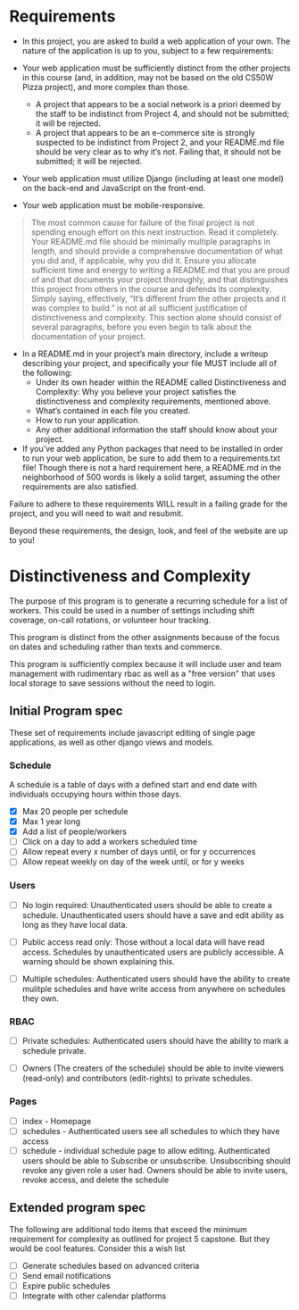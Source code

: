# Requirements
- In this project, you are asked to build a web application of your own. The nature of the application is up to you, subject to a few requirements:

- Your web application must be sufficiently distinct from the other projects in this course (and, in addition, may not be based on the old CS50W Pizza project), and more complex than those.
    - A project that appears to be a social network is a priori deemed by the staff to be indistinct from Project 4, and should not be submitted; it will be rejected.
    - A project that appears to be an e-commerce site is strongly suspected to be indistinct from Project 2, and your README.md file should be very clear as to why it’s not. Failing that, it should not be submitted; it will be rejected.
- Your web application must utilize Django (including at least one model) on the back-end and JavaScript on the front-end.
- Your web application must be mobile-responsive.

> The most common cause for failure of the final project is not spending enough effort on this next instruction. Read it completely. Your README.md file should be minimally multiple paragraphs in length, and should provide a comprehensive documentation of what you did and, if applicable, why you did it. Ensure you allocate sufficient time and energy to writing a README.md that you are proud of and that documents your project thoroughly, and that distinguishes this project from others in the course and defends its complexity. Simply saying, effectively, “It’s different from the other projects and it was complex to build.” is not at all sufficient justification of distinctiveness and complexity. This section alone should consist of several paragraphs, before you even begin to talk about the documentation of your project.

- In a README.md in your project’s main directory, include a writeup describing your project, and specifically your file MUST include all of the following:
    - Under its own header within the README called Distinctiveness and Complexity: Why you believe your project satisfies the distinctiveness and complexity requirements, mentioned above.
    - What’s contained in each file you created.
    - How to run your application.
    - Any other additional information the staff should know about your project.
- If you’ve added any Python packages that need to be installed in order to run your web application, be sure to add them to a requirements.txt file!
Though there is not a hard requirement here, a README.md in the neighborhood of 500 words is likely a solid target, assuming the other requirements are also satisfied.

Failure to adhere to these requirements WILL result in a failing grade for the project, and you will need to wait and resubmit.

Beyond these requirements, the design, look, and feel of the website are up to you!

# Distinctiveness and Complexity
The purpose of this program is to generate a recurring schedule for a list of workers. This could be used in a number of settings including shift coverage, on-call rotations, or volunteer hour tracking. 

This program is distinct from the other assignments because of the focus on dates and scheduling rather than texts and commerce. 

This program is sufficiently complex because it will include user and team management with rudimentary rbac as well as a "free version" that uses local storage to save sessions without the need to login.

## Initial Program spec
These set of requirements include javascript editing of single page applications, as well as other django views and models.

### Schedule
A schedule is a table of days with a defined start and end date with individuals occupying hours within those days.
- [x] Max 20 people per schedule
- [x] Max 1 year long
- [x] Add a list of people/workers 
- [ ] Click on a day to add a workers scheduled time
- [ ] Allow repeat every x number of days until, or for y occurrences
- [ ] Allow repeat weekly on day of the week until, or for y weeks

### Users
- [ ] No login required: Unauthenticated users should be able to create a schedule. Unauthenticated users should have a save and edit ability as long as they have local data.

- [ ] Public access read only: Those without a local data will have read access. Schedules by unauthenticated users are publicly accessible. A warning should be shown explaining this. 

- [ ] Multiple schedules: Authenticated users should have the ability to create mulitple schedules and have write access from anywhere on schedules they own.

### RBAC
- [ ] Private schedules: Authenticated users should have the ability to mark a schedule private.

- [ ] Owners (The creaters of the schedule) should be able to invite viewers (read-only) and contributors (edit-rights) to private schedules.

### Pages
- [ ] index - Homepage
- [ ] schedules - Authenticated users see all schedules to which they have access
- [ ] schedule - individual schedule page to allow editing. Authenticated users should be able to Subscribe or unsubscribe. Unsubscribing should revoke any given role a user had. Owners should be able to invite users, revoke access, and delete the schedule

## Extended program spec
The following are additional todo items that exceed the minimum requirement for complexity as outlined for project 5 capstone. But they would be cool features. Consider this a wish list

- [ ] Generate schedules based on advanced criteria
- [ ] Send email notifications
- [ ] Expire public schedules
- [ ] Integrate with other calendar platforms